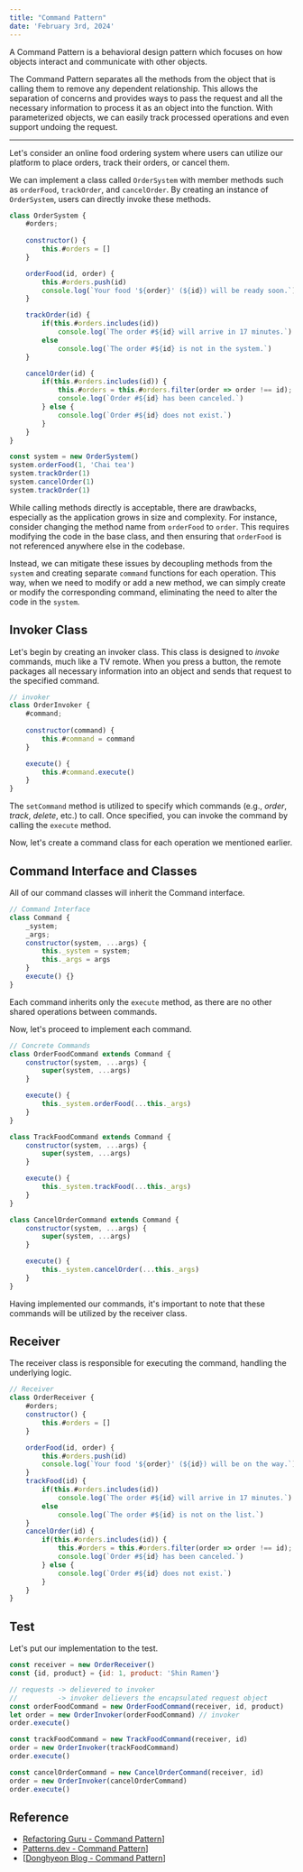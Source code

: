```yaml
---
title: "Command Pattern"
date: 'February 3rd, 2024'
---
```


A Command Pattern is a behavioral design pattern which focuses on how objects interact and communicate with other objects. 

The Command Pattern separates all the methods from the object that is calling them to remove any dependent relationship. This allows the separation of concerns and provides ways to pass the request and all the necessary information to process it as an object into the function. With parameterized objects, we can easily track processed operations and even support undoing the request.

---

Let's consider an online food ordering system where users can utilize our platform to place orders, track their orders, or cancel them.

We can implement a class called `OrderSystem` with member methods such as `orderFood`, `trackOrder`, and `cancelOrder`. By creating an instance of `OrderSystem`, users can directly invoke these methods.

```js
class OrderSystem {
	#orders;
	
	constructor() {
		this.#orders = []
	}

	orderFood(id, order) {
		this.#orders.push(id)
		console.log(`Your food '${order}' (${id}) will be ready soon.`);
	}

	trackOrder(id) {
		if(this.#orders.includes(id))
			console.log(`The order #${id} will arrive in 17 minutes.`)
		else
			console.log(`The order #${id} is not in the system.`)	
	}

	cancelOrder(id) {
		if(this.#orders.includes(id)) {
			this.#orders = this.#orders.filter(order => order !== id);
			console.log(`Order #${id} has been canceled.`)
		} else {
			console.log(`Order #${id} does not exist.`)
		}
	}
}

const system = new OrderSystem()
system.orderFood(1, 'Chai tea')
system.trackOrder(1)
system.cancelOrder(1)
system.trackOrder(1)
```


While calling methods directly is acceptable, there are drawbacks, especially as the application grows in size and complexity. For instance, consider changing the method name from `orderFood` to `order`. This requires modifying the code in the base class, and then ensuring that `orderFood` is not referenced anywhere else in the codebase.

Instead, we can mitigate these issues by decoupling methods from the `system` and creating separate `command` functions for each operation. This way, when we need to modify or add a new method, we can simply create or modify the corresponding command, eliminating the need to alter the code in the `system`.

## Invoker Class

Let's begin by creating an invoker class. This class is designed to _invoke_ commands, much like a TV remote. When you press a button, the remote packages all necessary information into an object and sends that request to the specified command.

```js
// invoker 
class OrderInvoker {
	#command;
	
	constructor(command) {
		this.#command = command
	}

	execute() {
		this.#command.execute()
	}
}
```

The `setCommand` method is utilized to specify which commands (e.g., _order_, _track_, _delete_, etc.) to call. Once specified, you can invoke the command by calling the `execute` method.

Now, let's create a command class for each operation we mentioned earlier.

## Command Interface and Classes

All of our command classes will inherit the Command interface. 

```js
// Command Interface
class Command {
	_system;
	_args;
	constructor(system, ...args) {
		this._system = system;
		this._args = args
	}
	execute() {}
}
```

Each command inherits only the `execute` method, as there are no other shared operations between commands.

Now, let's proceed to implement each command.

```js
// Concrete Commands
class OrderFoodCommand extends Command {
	constructor(system, ...args) {
		super(system, ...args)
	}

	execute() {
		this._system.orderFood(...this._args)
	}
}

class TrackFoodCommand extends Command {
	constructor(system, ...args) {
		super(system, ...args)
	}

	execute() {
		this._system.trackFood(...this._args)
	}
}

class CancelOrderCommand extends Command {
	constructor(system, ...args) {
		super(system, ...args)
	}

	execute() {
		this._system.cancelOrder(...this._args)
	}
}
```

Having implemented our commands, it's important to note that these commands will be utilized by the receiver class.

## Receiver

The receiver class is responsible for executing the command, handling the underlying logic.

```js
// Receiver 
class OrderReceiver {
	#orders;
	constructor() {
		this.#orders = []
	}

	orderFood(id, order) {
		this.#orders.push(id)
		console.log(`Your food '${order}' (${id}) will be on the way.`);
	}
	trackFood(id) {
		if(this.#orders.includes(id))
			console.log(`The order #${id} will arrive in 17 minutes.`)
		else
			console.log(`The order #${id} is not on the list.`)	
	}
	cancelOrder(id) {
		if(this.#orders.includes(id)) {
			this.#orders = this.#orders.filter(order => order !== id);
			console.log(`Order #${id} has been canceled.`)
		} else {
			console.log(`Order #${id} does not exist.`)
		}
	}
}
```

## Test

Let's put our implementation to the test.

```js
const receiver = new OrderReceiver()
const {id, product} = {id: 1, product: 'Shin Ramen'}

// requests -> delievered to invoker 
//          -> invoker delievers the encapsulated request object
const orderFoodCommand = new OrderFoodCommand(receiver, id, product)
let order = new OrderInvoker(orderFoodCommand) // invoker
order.execute()

const trackFoodCommand = new TrackFoodCommand(receiver, id)
order = new OrderInvoker(trackFoodCommand)
order.execute()

const cancelOrderCommand = new CancelOrderCommand(receiver, id)
order = new OrderInvoker(cancelOrderCommand)
order.execute()
```

## Reference
- [Refactoring Guru - Command Pattern](https://refactoring.guru/design-patterns/command)]
- [Patterns.dev - Command Pattern](https://www.patterns.dev/vanilla/command-pattern)]
- [[Donghyeon Blog - Command Pattern](https://donghyeon.dev/design%20pattern/2020/05/20/%EC%BB%A4%EB%A7%A8%EB%93%9C-%ED%8C%A8%ED%84%B4/)]
